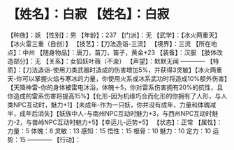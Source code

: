 # 【姓名】：白寂 【姓名】：白寂
【种族】：妖
【性别】：男
【年龄】：237
【门派】：无
【武学】：【冰火两重天】【冰火雷三重（自创）】
【技艺】：【刀法造诣-三流】
【境界】：三流
【所在地点】：中州
【随身物品】：唐刀，苗刀，笛子，黄金*23
【装备】：汉服
【肢体改造部分】：无
【关系】：女狐妖叶薇（不渝）
【声望】：默默无闻
————
【特质】：【刀法造诣-使用刀类武器时造成的伤害增加5%，并获得3灵敏】【冰火两重天-你可以掌握火焰与寒冰的力量，你使用火系或冰系武功时将造成10%额外伤害】【天降神雷-你的身体被雷电沐浴，体魄＋5，你对雷系伤害拥有20%的抗性，且你造成的雷系伤害将提高15%】【化形-因为机缘巧合而化形的你拥有了人形，与人类NPC互动时，魅力+1】【未成年-作为一只妖，你并没有成年，力量和体魄减半，成年后消失】【妖族中人-与南州NPC互动时魅力+3，与西州NPC互动时魅力-2，与兽岭NPC互动时魅力+5】【幸运儿-运势+5】
【状态】：正常
【属性】：
力量：5
体魄：8
灵敏：13
感知：15
悟性：15
根骨：10
魅力：10
定力：10
运势：15
————
【行动】：